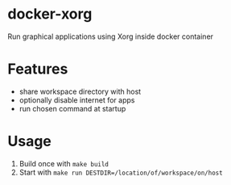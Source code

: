 # docker-xorg

Run graphical applications using Xorg inside docker container

# Features

- share workspace directory with host
- optionally disable internet for apps
- run chosen command at startup

# Usage

1. Build once with `make build`
2. Start with `make run DESTDIR=/location/of/workspace/on/host`
